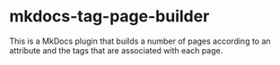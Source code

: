 # mkdocs-tag-page-builder

This is a MkDocs plugin that builds a number of pages according to an attribute and the tags that are associated with each page.
